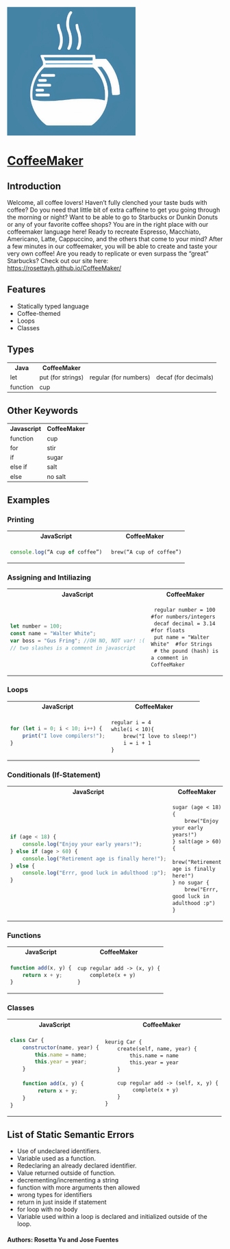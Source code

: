 <img src=./docs/imgs/logo.jpg width="300" height="300">

# [CoffeeMaker](https://rosettayh.github.io/CoffeeMaker/)

## Introduction

Welcome, all coffee lovers! Haven’t fully clenched your taste buds with coffee? Do you need that little bit of extra caffeine to get you going through the morning or night? Want to be able to go to Starbucks or Dunkin Donuts or any of your favorite coffee shops? You are in the right place with our coffeemaker language here! Ready to recreate Espresso, Macchiato, Americano, Latte, Cappuccino, and the others that come to your mind? After a few minutes in our coffeemaker, you will be able to create and taste your very own coffee! Are you ready to replicate or even surpass the “great” Starbucks? Check out our site here: https://rosettayh.github.io/CoffeeMaker/

## Features

-   Statically typed language
-   Coffee-themed
-   Loops
-   Classes

## Types

<table>
  <tr>
    <th>Java</th>
    <th>CoffeeMaker</th>
  </tr>
  <tr>
    <td>let</td>
    <td>put (for strings)</td>
	<td>regular (for numbers)</td>
	<td>decaf (for decimals)</td>
  </tr>
  <tr>
    <td>function</td>
    <td>cup</td>
  </tr>
</table>

## Other Keywords

<table>
  <tr>
    <th>Javascript</th>
    <th>CoffeeMaker</th>
  </tr>
  <tr>
    <td>function</td>
    <td>cup</td>
  </tr>
  <tr>
    <td>for</td>
    <td>stir</td>
  </tr>
  <tr>
    <td>if</td>
    <td>sugar</td>
  </tr>
  <tr>
    <td>else if</td>
    <td>salt</td>
  </tr>
  <tr>
    <td>else</td>
    <td>no salt</td>
  </tr>
</table>

## Examples

### Printing

<table>
<tr> <th>JavaScript</th><th>CoffeeMaker</th><tr>
</tr>
<td>

```javascript
console.log(“A cup of coffee”)
```

</td>

<td>

```
 brew(“A cup of coffee”)
```

</td>
</table>

### Assigning and Intiliazing

<table>
<tr> <th>JavaScript</th><th>CoffeeMaker</th><tr>
</tr>
<td>

```javascript
let number = 100;
const name = "Walter White";
var boss = "Gus Fring"; //OH NO, NOT var! :(
// two slashes is a comment in javascript
```

</td>

<td>

```
 regular number = 100 	#for numbers/integers
 decaf decimal = 3.14 	#for floats
 put name = "Walter White" 	#for Strings
 # the pound (hash) is a comment in CoffeeMaker
```

</td>
</table>

### Loops

<table>
<tr> <th>JavaScript</th><th>CoffeeMaker</th><tr>
</tr>
<td>

```javascript
for (let i = 0; i < 10; i++) {
    print("I love compilers!");
}
```

</td>

<td>

```
regular i = 4
while(i < 10){
	brew("I love to sleep!")
	i = i + 1
}
```

</td>
</table>

### Conditionals (If-Statement)

<table>
<tr> <th>JavaScript</th><th>CoffeeMaker</th><tr>
</tr>
<td>

```javascript
if (age < 18) {
    console.log("Enjoy your early years!");
} else if (age > 60) {
    console.log("Retirement age is finally here!");
} else {
    console.log("Errr, good luck in adulthood :p");
}
```

</td>

<td>

```
sugar (age < 18) {
    brew("Enjoy your early years!")
} salt(age > 60) {
    brew("Retirement age is finally here!")
} no sugar {
    brew("Errr, good luck in adulthood :p")
}
```

</td>
</table>

### Functions

<table>
<tr> <th>JavaScript</th><th>CoffeeMaker</th><tr>
</tr>
<td>

```javascript
function add(x, y) {
    return x + y;
}
```

</td>

<td>

```
cup regular add -> (x, y) {
    complete(x + y)
}
```

</td>
</table>

### Classes

<table>
<tr> <th>JavaScript</th><th>CoffeeMaker</th><tr>
</tr>
<td>

```javascript
class Car {
    constructor(name, year) {
        this.name = name;
        this.year = year;
    }

    function add(x, y) {
         return x + y;
    }
}
```

</td>

<td>

```
keurig Car {
    create(self, name, year) {
        this.name = name
        this.year = year
    }
    
    cup regular add -> (self, x, y) {
         complete(x + y)
    }
}
```

</td>
</table>

## List of Static Semantic Errors
- Use of undeclared identifiers.
- Variable used as a function.
- Redeclaring an already declared identifier.
- Value returned outside of function.
- decrementing/incrementing a string
- function with more arguments then allowed
- wrong types for identifiers 
- return in just inside if statement 
- for loop with no body 
- Variable used within a loop is declared and initialized outside of the loop.

#### Authors: Rosetta Yu and Jose Fuentes
